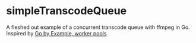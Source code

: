 # simpleTranscodeQueue
A fleshed out example of a concurrent transcode queue with ffmpeg in Go. Inspired by [Go by Example, worker pools](https://gobyexample.com/worker-pools) 
